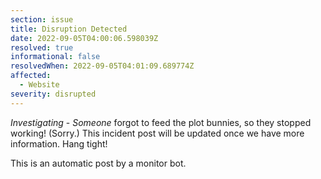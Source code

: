 ```yaml
---
section: issue
title: Disruption Detected
date: 2022-09-05T04:00:06.598039Z
resolved: true
informational: false
resolvedWhen: 2022-09-05T04:01:09.689774Z
affected:
  - Website
severity: disrupted
---
```

*Investigating* - _Someone_ forgot to feed the plot bunnies, so they stopped working! (Sorry.) This incident post will be updated once we have more information. Hang tight!

This is an automatic post by a monitor bot.
        